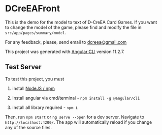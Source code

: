 # DCreEAFront

This is the demo for the model to text of D-CreEA Card Games. If you want to change the model of the game, please find and modify the file in `src/app/pages/summary/model`.

For any feedback, please, send email to dcreea@gmail.com

This project was generated with [Angular CLI](https://github.com/angular/angular-cli) version 11.2.7.

## Test Server

To test this project, you must

1. install [NodeJS / npm](https://nodejs.org/en/download/)

2. install angular via cmd/terminal - `npm install -g @angular/cli`

3. install all library required - `npm i`

Then, run `npm start` or `ng serve --open` for a dev server. Navigate to `http://localhost:4200/`. The app will automatically reload if you change any of the source files.
